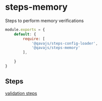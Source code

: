 # steps-memory
Steps to perform memory verifications

```javascript
module.exports = {
    default: {
        require: [
            '@qavajs/steps-config-loader',
            '@qavajs/steps-memory'
        ],
        
    }
}
```
## Steps
[validation steps](docs/validation_steps.md)
